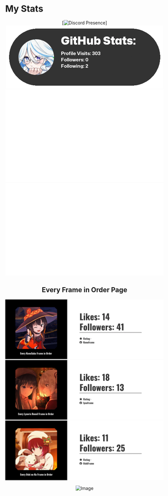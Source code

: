 # My Stats
<div align="center">

[![Discord Presence](https://lanyard.cnrad.dev/api/414734946024816643?showDisplayName=true&borderRadius=30px&idleMessage=Probably%20doing%20something%20else...)] ![Hello](./banner_stats.gif)
![Stats Overview](https://raw.githubusercontent.com/ShikiYuriSan/github-stats-transparent/output/generated/overview.svg)
![Most Used Languages](https://raw.githubusercontent.com/ShikiYuriSan/github-stats-transparent/output/generated/languages.svg)

</div>

<div align="center">

## Every Frame in Order Page


![Hello](./banner.gif)
![amEmuotori](https://raw.githubusercontent.com/ShikiYuriSan/LycorisStatus/main/banner.gif)
![emuisMeaningSMILE](https://raw.githubusercontent.com/ShikiYuriSan/OshiStatus/main/banner.gif)

<img src="https://komarev.com/ghpvc/?username=ShikiYuriSan" alt="Image" height="0" width="0">
